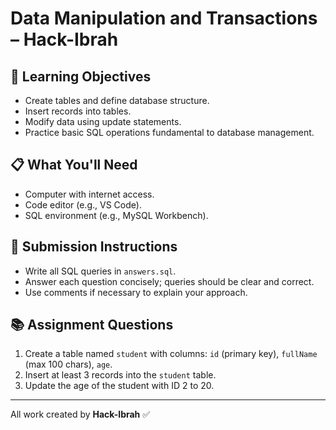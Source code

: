 # Data Manipulation and Transactions – Hack-Ibrah

## 🎯 Learning Objectives
- Create tables and define database structure.
- Insert records into tables.
- Modify data using update statements.
- Practice basic SQL operations fundamental to database management.

## 📋 What You'll Need
- Computer with internet access.
- Code editor (e.g., VS Code).
- SQL environment (e.g., MySQL Workbench).

## 📝 Submission Instructions
- Write all SQL queries in `answers.sql`.
- Answer each question concisely; queries should be clear and correct.
- Use comments if necessary to explain your approach.

## 📚 Assignment Questions
1. Create a table named `student` with columns: `id` (primary key), `fullName` (max 100 chars), `age`.
2. Insert at least 3 records into the `student` table.
3. Update the age of the student with ID 2 to 20.
---

All work created by **Hack-Ibrah** ✅
